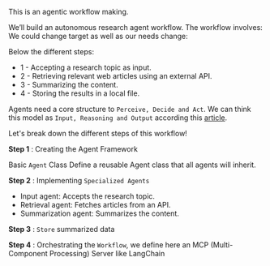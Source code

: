 This is an agentic workflow making.

We’ll build an autonomous research agent workflow. The workflow involves:
We could change target as well as our needs change:

Below the different steps:
- 1 -  Accepting a research topic as input.
- 2 -  Retrieving relevant web articles using an external API.
- 3 -  Summarizing the content.
- 4 - Storing the results in a local file.


Agents need a core structure to ``Perceive, Decide and Act``.
We can think this model as ``Input, Reasoning and Output`` according this
[article](https://www.datacamp.com/tutorial/openai-o1-api).

Let's break down the different steps of this workflow!

**Step 1** : Creating the Agent Framework

Basic ``Agent`` Class
Define a reusable Agent class that all agents will inherit.

**Step 2** : Implementing ``Specialized Agents``

- Input agent: Accepts the research topic.
- Retrieval agent: Fetches articles from an API.
- Summarization agent: Summarizes the content.

**Step 3** : ``Store`` summarized data

**Step 4** : Orchestrating the ``Workflow``, we define here an MCP (Multi-Component Processing) Server like LangChain
